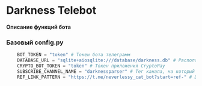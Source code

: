 # Darkness Telebot
**Описание функций бота**
### Базовый config.py

```python
	BOT_TOKEN = "token" # Токен бота телеграмм
	DATABASE_URL = "sqlite+aiosqlite:///database/darkness.db" # Расположение БД sqlite
	CRYPTO_BOT_TOKEN = "token" # Токен приложения CryptoPay
	SUBSCRIBE_CHANNEL_NAME = "darknessparser" # Тег канала, на который нужно подписаться
	REF_LINK_PATTERN = "https://t.me/neverlessy_cat_bot?start=ref-" # Шаблон реферальной ссылки
```